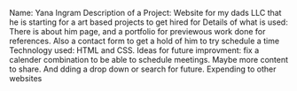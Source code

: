 Name: Yana Ingram 
Description of a Project: Website for my dads LLC that he is starting for a art based projects to get hired for 
Details of what is used: There is about him page, and a portfolio for previewous work done for references. Also a contact form to get a hold of him to try schedule a time
Technology used: HTML and CSS.
Ideas for future improvment: fix a calender combination to be able to schedule meetings. Maybe more content to share. And dding a drop down or search for future. Expending to other websites 